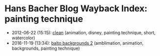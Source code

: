 # Hans Bacher Blog Wayback Index: painting technique

* 2012-06-22 (15:15): [clean](https://web.archive.org/web/https://one1more2time3.wordpress.com/2012/06/22/clean/) (animation, disney, painting technique, short, watercolor)
* 2016-11-19 (13:34): [balto backgrounds 2](https://web.archive.org/web/https://one1more2time3.wordpress.com/2016/11/19/balto-backgrounds-2/) (amblimation, animation, backgrounds, painting technique)